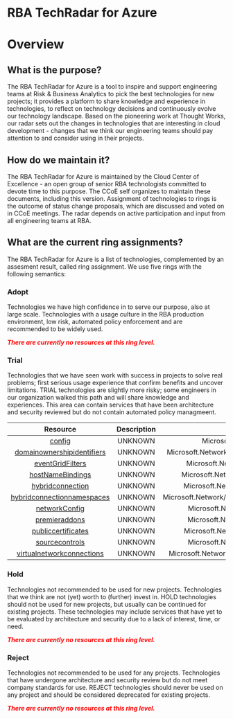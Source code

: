 
RBA TechRadar for Azure
=======================

# Overview

## What is the purpose?


The RBA TechRadar for Azure is a tool to inspire and support engineering teams at Risk & Business Analytics to pick the best technologies for new projects; it provides a platform to share knowledge and experience in technologies, to reflect on technology decisions and continuously evolve our technology landscape.  Based on the pioneering work at Thought Works, our radar sets out the changes in technologies that are interesting in cloud development - changes that we think our engineering teams should pay attention to and consider using in their projects.
## How do we maintain it?


The RBA TechRadar for Azure is maintained by the Cloud Center of Excellence - an open group of senior RBA technologists committed to devote time to this purpose.  The CCoE self organizes to maintain these documents, including this version.  Assignment of technologies to rings is the outcome of status change proposals, which are discussed and voted on in CCoE meetings.  The radar depends on active participation and input from all engineering teams at RBA.
## What are the current ring assignments?


The RBA TechRadar for Azure is a list of technologies, complemented by an assesment result, called ring assignment.  We use five rings with the following semantics:
### Adopt


Technologies we have high confidence in to serve our purpose, also at large scale.  Technologies with a usage culture in the RBA production environment, low risk, automated policy enforcement and are recommended to be widely used.  
  
***<font color="red"> There are currently no resources at this ring level. </font>***
### Trial


Technologies that we have seen work with success in projects to solve real problems;  first serious usage experience that confirm benefits and uncover limitations.  TRIAL technologies are slightly more risky; some engineers in our organization walked this path and will share knowledge and experiences.  This area can contain services that have been architecture and security reviewed but do not contain automated policy managmeent.  

|Resource|Description|Path|Status|
| :---: | :---: | :---: | :---: |
|[config](https://github.com/openrba/python-azure-techradar/tree/master/Microsoft.Network/sites/slots/config)|UNKNOWN|Microsoft.Network/sites/slots/config|TRIAL|
|[domainownershipidentifiers](https://github.com/openrba/python-azure-techradar/tree/master/Microsoft.Network/sites/slots/domainownershipidentifiers)|UNKNOWN|Microsoft.Network/sites/slots/domainownershipidentifiers|TRIAL|
|[eventGridFilters](https://github.com/openrba/python-azure-techradar/tree/master/Microsoft.Network/sites/slots/eventGridFilters)|UNKNOWN|Microsoft.Network/sites/slots/eventGridFilters|TRIAL|
|[hostNameBindings](https://github.com/openrba/python-azure-techradar/tree/master/Microsoft.Network/sites/slots/hostNameBindings)|UNKNOWN|Microsoft.Network/sites/slots/hostNameBindings|TRIAL|
|[hybridconnection](https://github.com/openrba/python-azure-techradar/tree/master/Microsoft.Network/sites/slots/hybridconnection)|UNKNOWN|Microsoft.Network/sites/slots/hybridconnection|TRIAL|
|[hybridconnectionnamespaces](https://github.com/openrba/python-azure-techradar/tree/master/Microsoft.Network/sites/slots/hybridconnectionnamespaces)|UNKNOWN|Microsoft.Network/sites/slots/hybridconnectionnamespaces|TRIAL|
|[networkConfig](https://github.com/openrba/python-azure-techradar/tree/master/Microsoft.Network/sites/slots/networkConfig)|UNKNOWN|Microsoft.Network/sites/slots/networkConfig|TRIAL|
|[premieraddons](https://github.com/openrba/python-azure-techradar/tree/master/Microsoft.Network/sites/slots/premieraddons)|UNKNOWN|Microsoft.Network/sites/slots/premieraddons|TRIAL|
|[publiccertificates](https://github.com/openrba/python-azure-techradar/tree/master/Microsoft.Network/sites/slots/publiccertificates)|UNKNOWN|Microsoft.Network/sites/slots/publiccertificates|TRIAL|
|[sourcecontrols](https://github.com/openrba/python-azure-techradar/tree/master/Microsoft.Network/sites/slots/sourcecontrols)|UNKNOWN|Microsoft.Network/sites/slots/sourcecontrols|TRIAL|
|[virtualnetworkconnections](https://github.com/openrba/python-azure-techradar/tree/master/Microsoft.Network/sites/slots/virtualnetworkconnections)|UNKNOWN|Microsoft.Network/sites/slots/virtualnetworkconnections|TRIAL|

### Hold


Technologies not recommended to be used for new projects. Technologies that we think are not (yet) worth to (further) invest in.  HOLD technologies should not be used for new projects, but usually can be continued for existing projects.  These technologies may include services that have yet to be evaluated by architecture and security due to a lack of interest, time, or need.  
  
***<font color="red"> There are currently no resources at this ring level. </font>***
### Reject


Technologies not recommended to be used for any projects. Technologies that have undergone architecture and security review but do not meet company standards for use.  REJECT technologies should never be used on any project and should be considered deprecated for existing projects.  
  
***<font color="red"> There are currently no resources at this ring level. </font>***